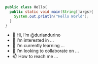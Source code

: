 
```Java
public class Hello{
  public static void main(String[]args){
    System.out.println("Hello World");
  }
}
```

- 👋 Hi, I’m @duriandurino
- 👀 I’m interested in ...
- 🌱 I’m currently learning ...
- 💞️ I’m looking to collaborate on ...
- 📫 How to reach me ...

<!---
duriandurino/duriandurino is a ✨ special ✨ repository because its `README.md` (this file) appears on your GitHub profile.
You can click the Preview link to take a look at your changes.
--->
